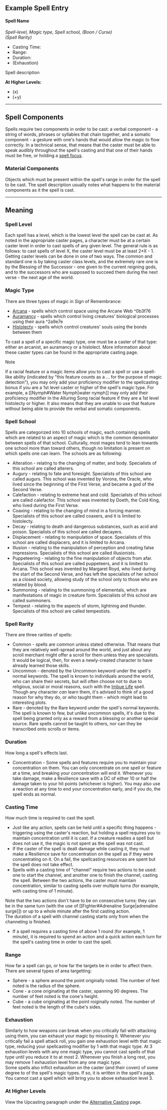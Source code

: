 ## Example Spell Entry

#### Spell Name
 
_Spell-level, Magic type, Spell school, (Boon / Curse)_  
_(Spell Rarity)_
 
- Casting Time:
- Range: 
- Duration:
- (Exhaustion)
 
Spell description
 
**At Higher Levels:**
* (x)
* (+y) 
   
- - -
## Spell Components
 
Spells require two components in order to be cast: a verbal component - a string of words, phrases or syllables that chain together, and a somatic component - a gesture with one's hands that would allow the magic to flow correctly. In a technical sense, that means that the caster must be able to speak audibly throughout the spell's casting and that one of their hands must be free, or holding a [spell focus](Spell%20Foci.md).
 
### Material Components

Objects which must be present within the spell's range in order for the spell to be cast. The spell description usually notes what happens to the material components as it the spell is cast.
   
- - -
## Meaning
 
### Spell Level

Each spell has a level, which is the lowest level the spell can be cast at. As noted in the appropriate caster pages, a character must be at a certain caster level in order to cast spells of any given level. The general rule is as follows: to cast spells of level X, the caster level must be at least 2*X - 1.  
Getting caster levels can be done in one of two ways. The common and standard one is by taking caster class levels, and the extremely rare one is by the Blessing of the Successor - one given to the current reigning gods, and to the successors who are supposed to succeed them during the next verse - the next age of the world.
 
### Magic Type

There are three types of magic in Sign of Remembrance:

- [Arcana](Arcana.md) - spells which control space using the Arcane Web ^0b3f76
- [Auramancy](Auramancy.md) - spells which control living creatures' biological processes using their aura ^2a9e7e
- [Histolecty](Histolecty.md) - spells which control creatures' souls using the bonds between them

To cast a spell of a specific magic type, one must be a caster of that type: either an arcanist, an auramancy or a histolect. More information about these caster types can be found in the appropriate casting page.
 
>[!note] 
>If a racial feature or a magic items allow you to cast a spell or use a spell-like ability (indicated by "this feature counts as a … for the purpose of magic detection"), you may only add your proficiency modifier to the spellcasting bonus if you are a 1st level caster or higher of the spell's magic type. For example, a [[Nymph#Water Nymph|water nymph]] may only add their proficiency modifier in the Alluring Song racial feature if they are a 1st level histolecty or higher. It also means that they are unable to use that feature without being able to provide the verbal and somatic components.
 
### Spell School

Spells are categorized into 10 schools of magic, each containing spells which are related to an aspect of magic which is the common denominator between spells of that school. Culturally, most mages tend to lean towards one school more than toward others, though no limitation is present on which spells one can learn. The schools are as following:

- Alteration - relating to the changing of matter, and body. Specialists of this school are called alterers.
- Augury - relating to fate and foresight. Specialists of this school are called augurs. This school was invented by Vorona, the Oracle, who lived since the beginning of the First Verse, and became a god of the Second Verse.
- Calefaction - relating to extreme heat and cold. Specialists of this school are called calefactor. This school was invented by Doeth, the Cold King, who lived during the First Verse.
- Coaxing - relating to the changing of mind in a forcing manner. Specialists of this school are called coaxers, and it is limited to histolecty.
- Decay - relating to death and dangerous substances, such as acid and poison. Specialists of this school are called decayers.
- Displacement - relating to manipulation of space. Specialists of this school are called displacers, and it is limited to Arcana.
- Illusion - relating to the manipulation of perception and creating false impressions. Specialists of this school are called illusionists.
- Puppeteering - relating to the fine manipulation of objects from afar. Specialists of this school are called puppeteers, and it is limited to Arcana. This school was invented by Margaret Royd, who lived during the start of the Second Verse, and has left the specialists of her school as a closed society, allowing study of the school only to those who are related by blood.
- Summoning - relating to the summoning of elementals, which are manifestations of magic in creature form. Specialists of this school are called summoners.
- Tempest - relating to the aspects of storm, lightning and thunder. Specialists of this school are called tempestists.
 
### Spell Rarity

There are three rarities of spells:

- Common - spells are common unless stated otherwise. That means that they are relatively well-spread around the world, and just about any scroll merchant might offer a scroll for them unless they are specialists. It would be logical, then, for even a newly-created character to have already learned those skills.
- Uncommon - denoted by the Uncommon keyword under the spell's normal keywords. The spell is known to individuals around the world, who can share their secrets, but will often choose not to due to religious, social or moral reasons, such with the [Imbue Life](Imbue%20Life.md) spell. Though any character _can_ learn them, it's advised to think of a good reason for why they do, or who taught them - which might lead to interesting plots.
- Rare - denoted by the Rare keyword under the spell's normal keywords. The spell is known to few, but unlike uncommon spells, it's due to the spell being granted only as a reward from a blessing or another special source. Rare spells cannot be taught to others, nor can they be transcribed onto scrolls or items.
 
### Duration

How long a spell's effects last.

- Concentration - Some spells and features require you to maintain your concentration on them. You can only concentrate on one spell or feature at a time, and breaking your concentration will end it. Whenever you take damage, make a Resilience save with a DC of either 10 or half the damage taken to your hit points (whichever is higher). You may also use a reaction at any time to end your concentration early, and if you do, the spell ends as normal.
### Casting Time

How much time is required to cast the spell.

- Just like any action, spells can be held until a specific thing happens - triggering using the caster's reaction, but holding a spell requires you to maintain concentration until it is cast. If a creature readies a spell but does not use it, the magic is not spent as the spell was not cast.
- If the caster of the spell is dealt damage while casting it, they must make a Resilience save for concentration on the spell as if they were concentrating on it. On a fail, the spellcasting resources are spent but the spell does not take effect.
- Spells with a casting time of "channel" require two actions to be used: one to start the channel, and another one to finish the channel, casting the spell. Between the two actions, the caster must maintain concentration, similar to casting spells over multiple turns (for example, with casting time of 1 minute).

Note that the two actions don't have to be on consecutive turns: they can be in the same turn (with the use of [[Fighter#Adrenaline Surge|adrenaline surge]]) or up to a whole minute after the first casting action.  
The duration of a spell with channel casting starts only from when the channeling is finished.

- If a spell requires a casting time of above 1 round (for example, 1 minute), it is required to spend an action and a quick action each turn for the spell's casting time in order to cast the spell.
 
### Range

How far a spell can go, or how far the targets be in order to affect them. There are several types of area targetting:

- Sphere - a sphere around the point originally noted. The number of feet noted is the radius of the sphere.
- Cone - a cone originating at the caster, spanning 90 degrees. The number of feet noted is the cone's height.
- Cube - a cube originating at the point roiginally noted. The number of feet noted is the length of the cube's sides.
 
### Exhaustion

Similarly to how weapons can break when you critically fail with attacking using them, you can exhaust your magic by misusing it. Whenever you critically fail a spell attack roll, you gain one exhaustion level with that magic type, reducing your spellcasting modifier by 1 with that magic type. At 3 exhaustion levels with any one magic type, you cannot cast spells of that type until you reduce it to at most 2. Whenever you finish a long rest, you may remove 1 exhaustion level from any one magic type.  
Some spells also inflict exhaustion on the caster (and their coven) of some degree to of the spell's magic types. If so, it is written in the spell's page. You cannot cast a spell which will bring you to above exhaustion level 3.
 
### At Higher Levels

View the Upcasting paragraph under the [Alternative Casting](Alternative%20Casting%20Methods.md) page.